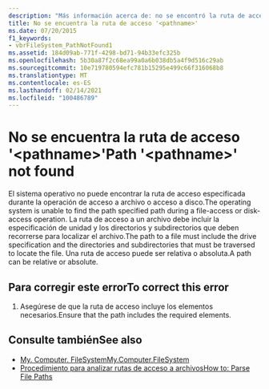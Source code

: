 ```yaml
---
description: "Más información acerca de: no se encontró la ruta de acceso ' <pathname> '"
title: No se encuentra la ruta de acceso '<pathname>'
ms.date: 07/20/2015
f1_keywords:
- vbrFileSystem_PathNotFound1
ms.assetid: 184d09ab-771f-4298-bd71-94b33efc325b
ms.openlocfilehash: 5b30a87f2c68ea99a0a6b038db5a4f9d516c29ab
ms.sourcegitcommit: 10e719780594efc781b15295e499c66f316068b8
ms.translationtype: MT
ms.contentlocale: es-ES
ms.lasthandoff: 02/14/2021
ms.locfileid: "100486789"
---
```

# <a name="path-pathname-not-found"></a><span data-ttu-id="45106-103">No se encuentra la ruta de acceso '\<pathname>'</span><span class="sxs-lookup"><span data-stu-id="45106-103">Path '\<pathname>' not found</span></span>

<span data-ttu-id="45106-104">El sistema operativo no puede encontrar la ruta de acceso especificada durante la operación de acceso a archivo o acceso a disco.</span><span class="sxs-lookup"><span data-stu-id="45106-104">The operating system is unable to find the path specified path during a file-access or disk-access operation.</span></span> <span data-ttu-id="45106-105">La ruta de acceso a un archivo debe incluir la especificación de unidad y los directorios y subdirectorios que deben recorrerse para localizar el archivo.</span><span class="sxs-lookup"><span data-stu-id="45106-105">The path to a file must include the drive specification and the directories and subdirectories that must be traversed to locate the file.</span></span> <span data-ttu-id="45106-106">Una ruta de acceso puede ser relativa o absoluta.</span><span class="sxs-lookup"><span data-stu-id="45106-106">A path can be relative or absolute.</span></span>  
  
## <a name="to-correct-this-error"></a><span data-ttu-id="45106-107">Para corregir este error</span><span class="sxs-lookup"><span data-stu-id="45106-107">To correct this error</span></span>  
  
1. <span data-ttu-id="45106-108">Asegúrese de que la ruta de acceso incluye los elementos necesarios.</span><span class="sxs-lookup"><span data-stu-id="45106-108">Ensure that the path includes the required elements.</span></span>  
  
## <a name="see-also"></a><span data-ttu-id="45106-109">Consulte también</span><span class="sxs-lookup"><span data-stu-id="45106-109">See also</span></span>

- [<span data-ttu-id="45106-110">My. Computer. FileSystem</span><span class="sxs-lookup"><span data-stu-id="45106-110">My.Computer.FileSystem</span></span>](xref:Microsoft.VisualBasic.FileIO.FileSystem)
- [<span data-ttu-id="45106-111">Procedimiento para analizar rutas de acceso a archivos</span><span class="sxs-lookup"><span data-stu-id="45106-111">How to: Parse File Paths</span></span>](../developing-apps/programming/drives-directories-files/how-to-parse-file-paths.md)

